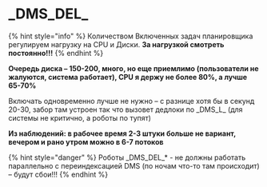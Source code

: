 # \_DMS\_DEL\_

{% hint style="info" %}
Количеством Включенных задач планировщика регулируем нагрузку на CPU и Диски. **За нагрузкой смотреть постоянно!!!**
{% endhint %}

**Очередь диска – 150-200, много, но еще приемлимо (пользователи не жалуются, система работает), CPU я держу не более 80%, а лучше 65-70%**

Включать одновременно лучше не нужно – с разнице хотя бы в секунд 20-30, забор там устроен так что вызовет дедлоки по \_DMS\_L\_ (для системы не критично, а роботы по тупят)

**Из наблюдений: в рабочее время 2-3 штуки больше не вариант, вечером и рано утром можно в 6-7 потоков**

{% hint style="danger" %}
Роботы \_DMS\_DEL\_\* - не должны работать параллельно с переиндексацией DMS (по ночам что-то там происходит) – будут сбои!!!
{% endhint %}
